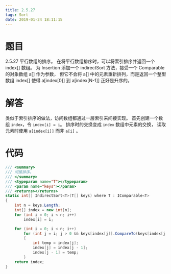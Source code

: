 ```yaml
---
title: 2.5.27
tags: Sort
date: 2019-01-24 18:11:15
---
```


# 题目

2.5.27
平行数组的排序。
在将平行数组排序时，可以将索引排序并返回一个 index[] 数组。
为 Insertion 添加一个 indirectSort 方法，接受一个 Comparable 的对象数组 a[] 作为参数，
但它不会将 a[] 中的元素重新排列，而是返回一个整型数组 index[] 使得 a[index[0]] 到 a[index[N-1]] 正好是升序的。

# 解答

类似于索引排序的做法，访问数组都通过一层索引来间接实现。
首先创建一个数组 `index`，令 `index[i] = i`。
排序时的交换变成 `index` 数组中元素的交换，
读取元素时使用 `a[index[i]]` 而非 `a[i]` 。

# 代码

```csharp
/// <summary>
/// 间接排序。
/// </summary>
/// <typeparam name="T"></typeparam>
/// <param name="keys"></param>
/// <returns></returns>
static int[] IndirectSort<T>(T[] keys) where T : IComparable<T>
{
    int n = keys.Length;
    int[] index = new int[n];
    for (int i = 0; i < n; i++)
        index[i] = i;

    for (int i = 0; i < n; i++)
        for (int j = i; j > 0 && keys[index[j]].CompareTo(keys[index[j - 1]]) < 0; j--)
        {
            int temp = index[j];
            index[j] = index[j - 1];
            index[j - 1] = temp;
        }
    return index;
}
```
